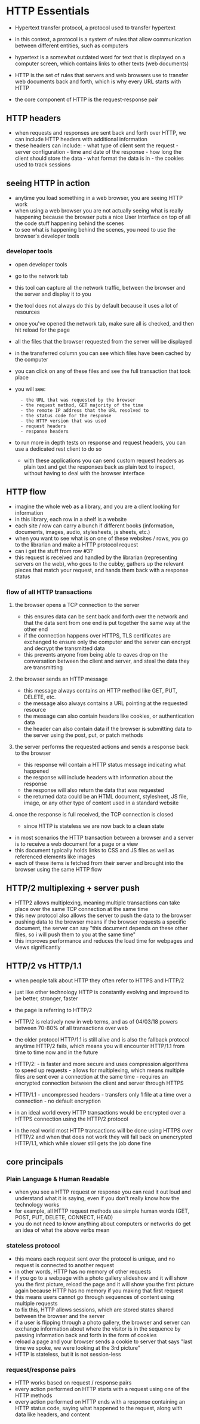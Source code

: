 # HTTP Essentials

- Hypertext transfer protocol, a protocol used to transfer hypertext
- in this context, a protocol is a system of rules that allow communication between different entities, such as computers
- hypertext is a somewhat outdated word for text that is displayed on a computer screen, which contains links to other texts (web documents)
- HTTP is the set of rules that servers and web browsers use to transfer web documents back and forth, which is why every URL starts with HTTP

- the core component of HTTP is the request-response pair

## HTTP headers

- when requests and responses are sent back and forth over HTTP, we can include HTTP headers with additional information
- these headers can include:
        - what type of client sent the request 
        - server configuration 
        - time and date of the response
        - how long the client should store the data
        - what format the data is in 
        - the cookies used to track sessions

## seeing HTTP in action

- anytime you load something in a web browser, you are seeing HTTP work 
- when using a web browser you are not actually seeing what is really happening because the browser puts a nice User Interface on top of all the code stuff happening behind the scenes
- to see what is happening behind the scenes, you need to use the browser's developer tools

### developer tools

- open developer tools 
- go to the network tab
- this tool can capture all the network traffic, between the browser and the server and display it to you
- the tool does not always do this by default because it uses a lot of resources
- once you've opened the network tab, make sure all is checked, and then hit reload for the page
- all the files that the browser requested from the server will be displayed
- in the transferred column you can see which files have been cached by the computer
- you can click on any of these files and see the full transaction that took place
- you will see: 

        - the URL that was requested by the browser
        - the request method, GET majority of the time
        - the remote IP address that the URL resolved to 
        - the status code for the response
        - the HTTP version that was used
        - request headers 
        - response headers

- to run more in depth tests on response and request headers, you can use a dedicated rest client to do so
    
    - with these applications you can send custom request headers as plain text and get the responses back as plain text to inspect, without having to deal with the browser interface

## HTTP flow 

- imagine the whole web as a library, and you are a client looking for information
- in this library, each row in a shelf is a website 
- each site / row can carry a bunch if different books (information, documents, images, audio, stylesheets, js sheets, etc.)
- when you want to see what is on one of these websites / rows, you go to the librarian and make a HTTP protocol request
- can i get the stuff from row #3?
- this request is received and handled by the librarian (representing servers on the web), who goes to the cubby, gathers up the relevant pieces that match your request, and hands them back with a response status

### flow of all HTTP transactions 

1. the browser opens a TCP connection to the server 

    - this ensures data can be sent back and forth over the network and that the data sent from one end is put together the same way at the other end 
    - if the connection happens over HTTPS, TLS certificates are exchanged to ensure only the computer and the server can encrypt and decrypt the transmitted data
    - this prevents anyone from being able to eaves drop on the conversation between the client and server, and steal the data they are transmitting

2. the browser sends an HTTP message

    - this message always contains an HTTP method like GET, PUT, DELETE, etc.
    - the message also always contains a URL pointing at the requested resource
    - the message can also contain headers like cookies, or authentication data 
    - the header can also contain data if the browser is submitting data to the server using the post, put, or patch methods

3. the server performs the requested actions and sends a response back to the browser

    - this response will contain a HTTP status message indicating what happened 
    - the response will include headers with information about the response 
    - the response will also return the data that was requested 
    - the returned data could be an HTML document, stylesheet, JS file, image, or any other type of content used in a standard website

4. once the response is full received, the TCP connection is closed

    - since HTTP is stateless we are now back to a clean state

- in most scenarios the HTTP transaction between a browser and a server is to receive a web document for a page or a view
- this document typically holds links to CSS and JS files as well as referenced elements like images
- each of these items is fetched from their server and brought into the browser using the same HTTP flow

## HTTP/2 multiplexing + server push

- HTTP2 allows multiplexing, meaning multiple transactions can take place over the same TCP connection at the same time
- this new protocol also allows the server to push the data to the browser
- pushing data to the browser means if the browser requests a specific document, the server can say "this document depends on these other files, so i will push them to you at the same time"
- this improves performance and reduces the load time for webpages and views significantly


## HTTP/2 vs HTTP/1.1
- when people talk about HTTP they often refer to HTTPS and HTTP/2
- just like other technology HTTP is constantly evolving and improved to be better, stronger, faster
- the page is referring to HTTP/2
- HTTP/2 is relatively new in web terms, and as of 04/03/18 powers between 70-80% of all transactions over web
- the older protocol HTTP/1.1 is still alive and is also the fallback protocol anytime HTTP/2 fails, which means you will encounter HTTP/1.1 from time to time now and in the future
- HTTP/2:
        - is faster and more secure and uses compression algorithms to speed up requests
        - allows for multiplexing, which means multiple files are sent over a connection at the same time
        - requires an encrypted connection between the client and server through HTTPS

- HTTP/1.1
        - uncompressed headers
        - transfers only 1 file at a time over a connection
        - no default encryption

- in an ideal world every HTTP transactions would be encrypted over a HTTPS connection using the HTTP/2 protocol
- in the real world most HTTP transactions will be done using HTTPS over HTTP/2 and when that does not work they will fall back on unencrypted HTTP/1.1, which while slower still gets the job done fine


## core principals

### Plain Language & Human Readable

- when you see a HTTP request or response you can read it out loud and understand what it is saying, even if you don't really know how the technology works
- for example, all HTTP request methods use simple human words (GET, POST, PUT, DELETE, CONNECT, HEAD)
- you do not need to know anything about computers or networks do get an idea of what the above verbs mean

### stateless protocol

- this means each request sent over the protocol is unique, and no request is connected to another request
- in other words, HTTP has no memory of other requests
- if you go to a webpage with a photo gallery slideshow and it will show you the first picture, reload the page and it will show you the first picture again because HTTP has no memory if you making that first request
- this means users cannot go through sequences of content using multiple requests
- to fix this, HTTP allows sessions, which are stored states shared between the browser and the server
- if a user is flipping through a photo gallery, the browser and server can exchange information about where the visitor is in the sequence by passing information back and forth in the form of cookies
- reload a page and your browser sends a cookie to server that says "last time we spoke, we were looking at the 3rd picture"
- HTTP is stateless, but it is not session-less

### request/response pairs

- HTTP works based on request / response pairs
- every action performed on HTTP starts with a request using one of the HTTP methods
- every action performed on HTTP ends with a response containing an HTTP status code, saying what happened to the request, along with data like headers, and content

